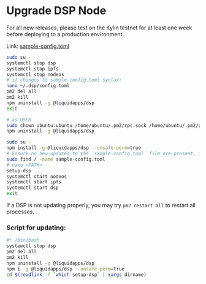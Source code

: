 Upgrade DSP Node
================

For all new releases, please test on the Kylin testnet for at least one week before deploying to a production environment. 

Link: [sample-config.toml](https://raw.githubusercontent.com/liquidapps-io/zeus-sdk/master/boxes/groups/dapp-network/dapp-services-deploy/sample-config.toml)

```bash
sudo su -
systemctl stop dsp
systemctl stop ipfs
systemctl stop nodeos
# if changes to sample-config.toml syntax:
nano ~/.dsp/config.toml
pm2 del all
pm2 kill
npm uninstall -g @liquidapps/dsp
exit

# as USER
sudo chown ubuntu:ubuntu /home/ubuntu/.pm2/rpc.sock /home/ubuntu/.pm2/pub.sock
npm uninstall -g @liquidapps/dsp

sudo su -
npm install -g @liquidapps/dsp --unsafe-perm=true
# Ensure no new updates to the `sample-config.toml` file are present, if so, update your config.toml accordingly.
sudo find / -name sample-config.toml
# nano <PATH>
setup-dsp
systemctl start nodeos
systemctl start ipfs
systemctl start dsp
exit
```

If a DSP is not updating properly, you may try `pm2 restart all` to restart all processes.

### Script for updating:

```bash
#! /bin/bash
systemctl stop dsp
pm2 del all
pm2 kill
npm uninstall -g @liquidapps/dsp
npm i -g @liquidapps/dsp --unsafe-perm=true
cd $(readlink -f `which setup-dsp` | xargs dirname)
```